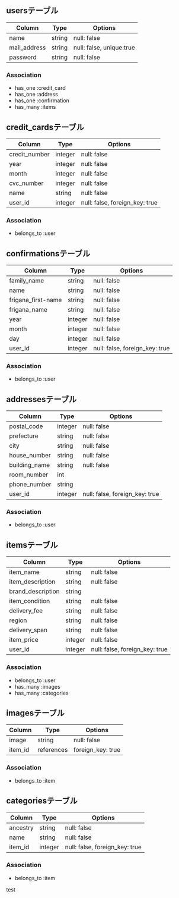 

## usersテーブル

|Column|Type|Options|
|------|----|-------|
|name|string|null: false|
|mail_address|string|null: false, unique:true|
|password|string|null: false|

### Association
- has_one :credit_card
- has_one :address
- has_one :confirmation
- has_many :items




## credit_cardsテーブル

|Column|Type|Options|
|------|----|-------|
|credit_number|integer|null: false|
|year|integer|null: false|
|month|integer|null: false|
|cvc_number|integer|null: false|
|name|string|null: false|
|user_id|integer|null: false, foreign_key: true|

### Association
- belongs_to :user




## confirmationsテーブル

|Column|Type|Options|
|------|----|-------|
|family_name|string|null: false|
|name|string|null: false|
|frigana_first-name|string|null: false|
|frigana_name|string|null: false|
|year|integer|null: false|
|month|integer|null: false|
|day|integer|null: false|
|user_id|integer|null: false, foreign_key: true|

### Association
- belongs_to :user




## addressesテーブル

|Column|Type|Options|
|------|----|-------|
|postal_code|integer|null: false|
|prefecture|string|null: false|
|city|string|null: false|
|house_number|string|null: false|
|building_name|string|null: false|
|room_number|int|
|phone_number|string|
|user_id|integer|null: false, foreign_key: true|

### Association
- belongs_to :user




## itemsテーブル

|Column|Type|Options|
|------|----|-------|
|item_name|string|null: false|
|item_description|string|null: false|
|brand_description|string|
|item_condition|string|null: false|
|delivery_fee|string|null: false|
|region|string|null: false|
|delivery_span|string|null: false|
|item_price|integer|null: false|
|user_id|integer|null: false, foreign_key: true|

### Association
- belongs_to :user
- has_many :images
- has_many :categories




## imagesテーブル

|Column|Type|Options|
|------|----|-------|
|image|string|null: false|
|item_id|references|foreign_key: true|

### Association
- belongs_to :item





## categoriesテーブル

|Column|Type|Options|
|------|----|-------|
|ancestry|string|null: false|
|name|string|null: false|
|item_id|integer|null: false, foreign_key: true|

### Association
- belongs_to :item

test